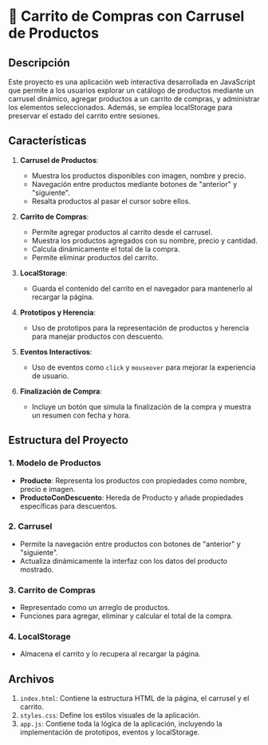 # 🛒 Carrito de Compras con Carrusel de Productos

## Descripción

Este proyecto es una aplicación web interactiva desarrollada en JavaScript que permite a los usuarios explorar un catálogo de productos mediante un carrusel dinámico, agregar productos a un carrito de compras, y administrar los elementos seleccionados. Además, se emplea localStorage para preservar el estado del carrito entre sesiones.

## Características

1. **Carrusel de Productos**:
   - Muestra los productos disponibles con imagen, nombre y precio.
   - Navegación entre productos mediante botones de "anterior" y "siguiente".
   - Resalta productos al pasar el cursor sobre ellos.

2. **Carrito de Compras**:
   - Permite agregar productos al carrito desde el carrusel.
   - Muestra los productos agregados con su nombre, precio y cantidad.
   - Calcula dinámicamente el total de la compra.
   - Permite eliminar productos del carrito.

3. **LocalStorage**:
   - Guarda el contenido del carrito en el navegador para mantenerlo al recargar la página.

4. **Prototipos y Herencia**:
   - Uso de prototipos para la representación de productos y herencia para manejar productos con descuento.

5. **Eventos Interactivos**:
   - Uso de eventos como `click` y `mouseover` para mejorar la experiencia de usuario.

6. **Finalización de Compra**:
   - Incluye un botón que simula la finalización de la compra y muestra un resumen con fecha y hora.

## Estructura del Proyecto

### 1. **Modelo de Productos**
- **Producto**: Representa los productos con propiedades como nombre, precio e imagen.
- **ProductoConDescuento**: Hereda de Producto y añade propiedades específicas para descuentos.

### 2. **Carrusel**
- Permite la navegación entre productos con botones de "anterior" y "siguiente".
- Actualiza dinámicamente la interfaz con los datos del producto mostrado.

### 3. **Carrito de Compras**
- Representado como un arreglo de productos.
- Funciones para agregar, eliminar y calcular el total de la compra.

### 4. **LocalStorage**
- Almacena el carrito y lo recupera al recargar la página.

## Archivos

1. `index.html`: Contiene la estructura HTML de la página, el carrusel y el carrito.
2. `styles.css`: Define los estilos visuales de la aplicación.
3. `app.js`: Contiene toda la lógica de la aplicación, incluyendo la implementación de prototipos, eventos y localStorage.

